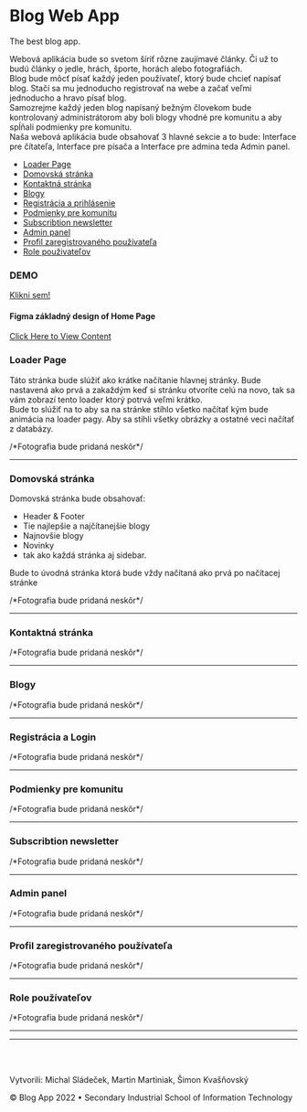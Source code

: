<h1>Blog Web App</h1>
<p>The best blog app.</p>


<p>Webová aplikácia bude so svetom šíriť rôzne zaujímavé články. Či už to budú články o jedle, hrách, športe,
    horách alebo fotografiách.<br>
    Blog bude môcť písať každý jeden používateľ, ktorý bude chcieť napísať blog. Stačí sa mu jednoducho registrovať na
    webe a začať veľmi jednoducho a hravo písať blog.<br>
    Samozrejme každý jeden blog napísaný bežným človekom bude kontrolovaný administrátorom aby boli blogy vhodné pre
    komunitu a aby spĺňali podmienky pre komunitu.<br>
    Naša webová aplikácia bude obsahovať 3 hlavné sekcie a to bude: Interface pre čítateľa, Interface pre písača a
    Interface pre admina teda Admin panel.</p>

<nav>
    <ul>
        <li><a href="#loader">Loader Page</a></li>
        <li><a href="#home">Domovská stránka</a></li>
        <li><a href="#contact">Kontaktná stránka</a></li>
        <li><a href="#blog">Blogy</a></li>
        <li><a href="#reg&log">Registrácia a prihlásenie</a></li>
        <li><a href="#community">Podmienky pre komunitu</a></li>
        <li><a href="#subs">Subscribtion newsletter</a></li>
        <li><a href="#admin">Admin panel</a></li>
        <li><a href="#profile">Profil zaregistrovaného používateľa</a></li>
        <li><a href="#roles">Role použivateľov</a></li>
    </ul>
</nav>

<h3>DEMO</h3>
<a href="https://blog-app-chi-snowy.vercel.app">Klikni sem!</a>



<h4>Figma základný design of Home Page</h4>
<a href="https://www.figma.com/file/yIdFMHS2i8ksbzWOxr9pXU/BlogApp-design?node-id=0%3A1">Click Here to View Content</a>



<section id="loader">
    <h3>Loader Page</h3>
    <p>Táto stránka bude slúžiť ako krátke načítanie hlavnej stránky. Bude nastavená ako prvá a zakaždým keď si stránku
        otvoríte celú na novo, tak sa vám zobrazí tento loader ktorý potrvá veľmi krátko.<br>
        Bude to slúžiť na to aby sa na stránke stíhlo všetko načítať kým bude animácia na loader pagy. Aby sa stihli
        všetky obrázky a ostatné veci načítať z databázy.</p>
    <p>/*Fotografia bude pridaná neskôr*/</p>
</section>
<hr>
<section id="home">
    <h3>Domovská stránka</h3>
    <p>Domovská stránka bude obsahovať:</p>
    <ul>
        <li>Header & Footer</li>
        <li>Tie najlepšie a najčítanejšie blogy</li>
        <li>Najnovšie blogy</li>
        <li>Novinky</li>
        <li>tak ako každá stránka aj sidebar.</li>
    </ul>
    <p>Bude to úvodná stránka ktorá  bude vždy načítaná ako prvá po načítacej stránke</p>
    <p>/*Fotografia bude pridaná neskôr*/</p>
</section>
<hr>
<section id="contact">
    <h3>Kontaktná stránka</h3>
    <p></p>
    <p>/*Fotografia bude pridaná neskôr*/</p>
</section>
<hr>
<section id="blog">
    <h3>Blogy</h3>
    <p></p>
    <p>/*Fotografia bude pridaná neskôr*/</p>
</section>
<hr>
<section id="reg&log">
    <h3>Registrácia a Login</h3>
    <p></p>
    <p>/*Fotografia bude pridaná neskôr*/</p>
</section>
<hr>
<section id="community">
    <h3>Podmienky pre komunitu</h3>
    <p></p>
    <p>/*Fotografia bude pridaná neskôr*/</p>
</section>
<hr>
<section id="subs">
    <h3>Subscribtion newsletter</h3>
    <p></p>
    <p>/*Fotografia bude pridaná neskôr*/</p>
</section>
<hr>
<section id="admin">
    <h3>Admin panel</h3>
    <p></p>
    <p>/*Fotografia bude pridaná neskôr*/</p>
</section>
<hr>
<section id="profile">
    <h3>Profil zaregistrovaného používateľa</h3>
    <p></p>
    <p>/*Fotografia bude pridaná neskôr*/</p>
</section>
<hr>
<section id="roles">
    <h3>Role používateľov</h3>
    <p></p>
    <p>/*Fotografia bude pridaná neskôr*/</p>
</section>

<hr>
<hr>


<br>
<br>

<footer>
    <p>Vytvorili: Michal Sládeček, Martin Martiniak, Šimon Kvašňovský</p>
    <p>&copy; Blog App 2022 • Secondary Industrial School of Information Technology</p>
</footer>
